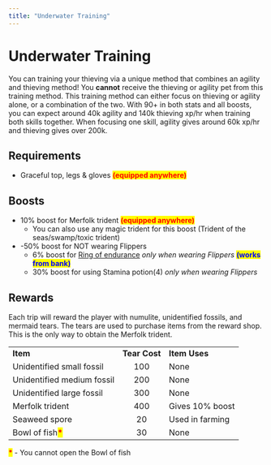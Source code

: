 ```yaml
---
title: "Underwater Training"
---
```


# Underwater Training

You can training your thieving via a unique method that combines an agility and thieving method! You **cannot** receive the thieving or agility pet from this training method. This training method can either focus on thieving or agility alone, or a combination of the two. With 90+ in both stats and all boosts, you can expect around 40k agility and 140k thieving xp/hr when training both skills together. When focusing one skill, agility gives around 60k xp/hr and thieving gives over 200k.

## Requirements

- Graceful top, legs & gloves <mark style="color:red;">**(equipped anywhere)**</mark>

## Boosts

- 10% boost for Merfolk trident <mark style="color:red;">**(equipped anywhere)**</mark>
  - You can also use any magic trident for this boost (Trident of the seas/swamp/toxic trident)
- \-50% boost for NOT wearing Flippers
  - 6% boost for [Ring of endurance](../agility/hallowed-sepulchre.md#ring-of-endurance) _only when wearing Flippers_ <mark style="color:blue;">**(works from bank)**</mark>
  - 30% boost for using Stamina potion(4) _only when wearing Flippers_

## Rewards

Each trip will reward the player with numulite, unidentified fossils, and mermaid tears. The tears are used to purchase items from the reward shop. This is the only way to obtain the Merfolk trident.

|                                                    |               |                 |
| -------------------------------------------------- | :-----------: | --------------- |
| **Item**                                           | **Tear Cost** | **Item Uses**   |
| Unidentified small fossil                          |      100      | None            |
| Unidentified medium fossil                         |      200      | None            |
| Unidentified large fossil                          |      300      | None            |
| Merfolk trident                                    |      400      | Gives 10% boost |
| Seaweed spore                                      |      20       | Used in farming |
| Bowl of fish<mark style="color:red;">**\***</mark> |      30       | None            |

<mark style="color:red;">**\***</mark> - You cannot open the Bowl of fish
